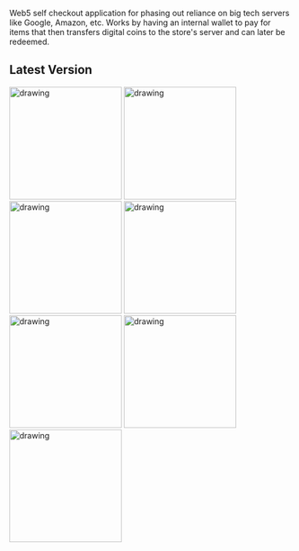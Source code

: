 Web5 self checkout application for phasing out reliance on big tech servers like Google, Amazon, etc. Works by having an internal wallet to pay for items that then transfers digital coins to the store's server and can later be redeemed. 

## Latest Version

<img src="https://github.com/Rafie97/Scan-App/assets/11741706/ebf958f1-977b-4666-b649-b826cea510c9" alt="drawing" width="200"/>
<img src="https://github.com/Rafie97/Scan-App/assets/11741706/e3b57b84-5fb3-4bad-a44e-1f4a66a4ea10" alt="drawing" width="200"/>
<img src="https://github.com/Rafie97/Scan-App/assets/11741706/e03c453e-ed00-429f-8399-0be334db59ba" alt="drawing" width="200"/>
<img src="https://github.com/Rafie97/Scan-App/assets/11741706/e4afaa17-01b9-4f93-a71e-d890a4ca0cfd" alt="drawing" width="200"/>
<img src="https://github.com/Rafie97/Scan-App/assets/11741706/a7f9585c-4e0c-4988-933c-a11e58ae3da8" alt="drawing" width="200"/>
<img src="https://github.com/Rafie97/Scan-App/assets/11741706/1ae47528-0920-47e3-b291-ebc263d73a53" alt="drawing" width="200"/>
<img src="https://github.com/Rafie97/Scan-App/assets/11741706/8c7b4a33-2212-4f01-8da5-40e5b43fda0f" alt="drawing" width="200"/>
